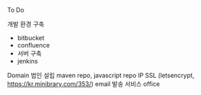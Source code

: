 To Do

개발 환경 구축
  - bitbucket
  - confluence
  - 서버 구축
  - jenkins

Domain
법인 설립
maven repo, javascript repo
IP
SSL (letsencrypt, https://kr.minibrary.com/353/)
email 발송 서비스
office
